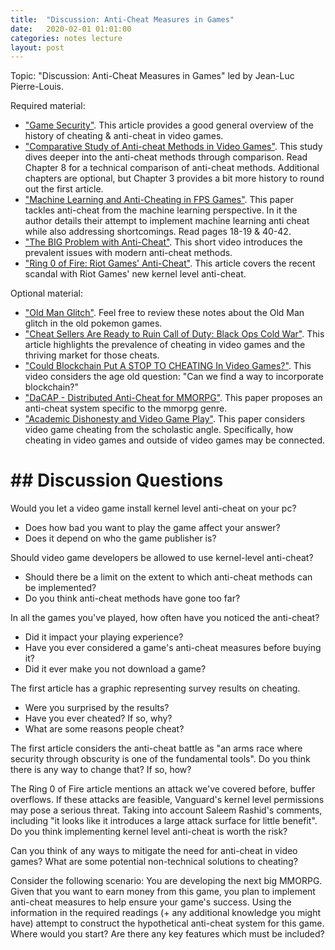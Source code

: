 ```yaml
---
title:  "Discussion: Anti-Cheat Measures in Games"
date:   2020-02-01 01:01:00
categories: notes lecture 
layout: post
---
```


Topic: "Discussion: Anti-Cheat Measures in Games" led by Jean-Luc Pierre-Louis.

Required material:
 - [\"Game Security\"](https://research.nccgroup.com/2020/05/29/game-security/
   "Game Security"). This article provides a good general overview of the
history of cheating & anti-cheat in video games.
 - [\"Comparative Study of Anti-cheat Methods in Video
   Games\"](https://helda.helsinki.fi/bitstream/handle/10138/313587/Anti_cheat_for_video_games_final_07_03_2020.pdf?sequence=2
"Comparative Study of Anti-cheat Methods in Video Games"). This study dives
deeper into the anti-cheat methods through comparison. Read Chapter 8 for a
technical comparison of anti-cheat methods. Additional chapters are optional,
but Chapter 3 provides a bit more history to round out the first article.
 - [\"Machine Learning and Anti-Cheating in FPS
   Games\"](https://www.researchgate.net/publication/308785899_Machine_Learning_and_Anti-Cheating_in_FPS_Games
"Machine Learning and Anti-Cheating in FPS Games"). This paper tackles
anti-cheat from the machine learning perspective. In it the author details
their attempt to implement machine learning anti cheat while also addressing
shortcomings. Read pages 18-19 & 40-42.
 - [\"The BIG Problem with
   Anti-Cheat\"](https://www.youtube.com/watch?v=aaL7owZmbEA "The Problem with
Anti-Cheat"). This short video introduces the prevalent issues with modern
anti-cheat methods.
 - [\"Ring 0 of Fire: Riot Games\'
   Anti-Cheat\"](https://arstechnica.com/gaming/2020/04/ring-0-of-fire-does-riot-games-new-anti-cheat-measure-go-too-far/
"Ring 0 of Fire: Riot Games' Anti-Cheat"). This article covers the recent
scandal with Riot Games\' new kernel level anti-cheat.

Optional material:
 - [\"Old Man Glitch\"](http://cs4401.walls.ninja/notes/lecture/oldman.html
   "Old Man Glitch"). Feel free to review these notes about the Old Man glitch
in the old pokemon games. 
 - [\"Cheat Sellers Are Ready to Ruin Call of Duty: Black Ops Cold
   War\"](https://www.vice.com/amp/en/article/epd49p/cheat-sellers-ready-to-ruin-call-of-duty-black-ops-cold-war
"Cheat Sellers Are Ready to Ruin Call of Duty: Black Ops Cold War"). This
article highlights the prevalence of cheating in video games and the thriving
market for those cheats.
 - [\"Could Blockchain Put A STOP TO CHEATING In Video
   Games?\"](https://www.youtube.com/watch?v=6xu1Yo3jEU8 "Could Blockchain Put
A STOP TO CHEATING In Video Games?"). This video considers the age old question:
\"Can we find a way to incorporate blockchain?\"
 - [\"DaCAP - Distributed Anti-Cheat for
   MMORPG\"](https://ieeexplore.ieee.org/document/4534267 "DaCAP - Distributed
Anti-Cheat for MMORPG"). This paper proposes an anti-cheat system specific to
the mmorpg genre.
 - [\"Academic Dishonesty and Video Game
   Play\"](https://www.sciencedirect.com/science/article/pii/S0360131512001431
"Academic Dishonesty and Video Game Play"). This paper considers video game
cheating from the scholastic angle. Specifically, how cheating in video games
and outside of video games may be connected. 

# ## Discussion Questions

Would you let a video game install kernel level anti-cheat on your pc?
 - Does how bad you want to play the game affect your answer?
 - Does it depend on who the game publisher is?

Should video game developers be allowed to use kernel-level anti-cheat?
 - Should there be a limit on the extent to which anti-cheat methods can be implemented?
 - Do you think anti-cheat methods have gone too far?

In all the games you\'ve played, how often have you noticed the anti-cheat?
 - Did it impact your playing experience?
 - Have you ever considered a game's anti-cheat measures before buying it?
 - Did it ever make you not download a game?

The first article has a graphic representing survey results on cheating.
 - Were you surprised by the results?
 - Have you ever cheated? If so, why?
 - What are some reasons people cheat?

The first article considers the anti-cheat battle as "an arms race where
security through obscurity is one of the fundamental tools". Do you think
there is any way to change that? If so, how? 

The Ring 0 of Fire article mentions an attack we've covered before, buffer
overflows. If these attacks are feasible, Vanguard's kernel level permissions
may pose a serious threat. Taking into account Saleem Rashid's comments,
including "it looks like it introduces a large attack surface for little
benefit". Do you think implementing kernel level anti-cheat is worth the risk?

Can you think of any ways to mitigate the need for anti-cheat in video games?
What are some potential non-technical solutions to cheating?

Consider the following scenario: You are developing the next big MMORPG. Given that you want to earn money from this game, you plan to implement anti-cheat measures to help ensure your game's success. Using the information in the required readings (+ any additional knowledge you might have) attempt to construct the hypothetical anti-cheat system for this game. 
Where would you start?
Are there any key features which must be included?
